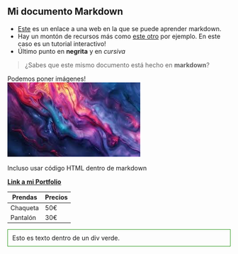 ## Mi documento Markdown

* [Este](https://www.markdownguide.org/basic-syntax/) es un enlace a una web en la que se puede aprender markdown.
* Hay un montón de recursos más como [este otro](https://www.markdowntutorial.com/) por ejemplo. En este caso es un tutorial interactivo!
* Último punto en **negrita** y en *cursiva*

> ¿Sabes que este mismo documento está hecho en **markdown**?

Podemos poner imágenes!  
![Imagen](/assets/img/images.jfif)




Incluso usar código HTML dentro de markdown

<a href="https://martabaquerorodas.github.io/prueba-Markdown/">**Link a mi Portfolio**</a>

| Prendas                                  | Precios                                 |
|------------------------------------------|-----------------------------------------|
| Chaqueta                                 | 50€                                     |
| Pantalón                                 | 30€                                     |

<div style="border: 1px solid #309920; padding:10px; div: green">
    Esto es texto dentro de un div verde.
</div>